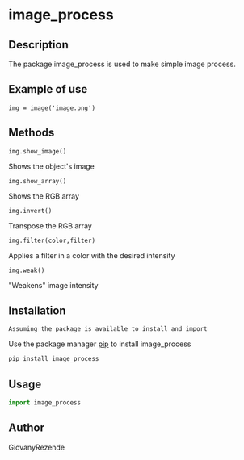 # image_process

## Description 
The package image_process is used to make simple image process.

## Example of use

```
img = image('image.png')
```

## Methods

```
img.show_image()
```
Shows the object's image

```
img.show_array()
```
Shows the RGB array

```
img.invert()
```
Transpose the RGB array

```
img.filter(color,filter)
```
Applies a filter in a color with the desired intensity

```
img.weak()
```
"Weakens" image intensity

## Installation
```Assuming the package is available to install and import```


Use the package manager [pip](https://pip.pypa.io/en/stable/) to install image_process

```bash
pip install image_process
```

## Usage

```python
import image_process
```

## Author
GiovanyRezende
